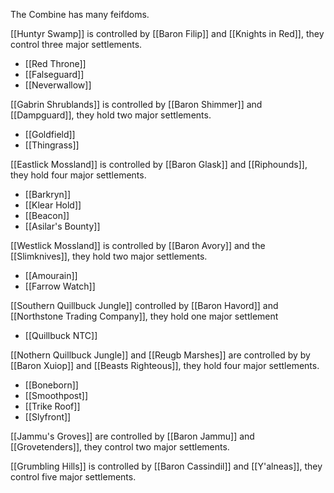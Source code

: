 The Combine has many feifdoms.

[[Huntyr Swamp]] is controlled by [[Baron Filip]] and [[Knights in Red]], they control three major settlements.
- [[Red Throne]]
- [[Falseguard]]
- [[Neverwallow]]

[[Gabrin Shrublands]] is controlled by [[Baron Shimmer]] and [[Dampguard]], they hold two major settlements.
- [[Goldfield]]
- [[Thingrass]]

[[Eastlick Mossland]] is controlled by [[Baron Glask]] and [[Riphounds]], they hold four major settlements.
- [[Barkryn]]
- [[Klear Hold]]
- [[Beacon]]
- [[Asilar's Bounty]]

[[Westlick Mossland]] is controlled by [[Baron Avory]] and the [[Slimknives]], they hold two major settlements.
- [[Amourain]]
- [[Farrow Watch]]

[[Southern Quillbuck Jungle]] controlled by [[Baron Havord]] and [[Northstone Trading Company]], they hold one major settlement
- [[Quillbuck NTC]]

[[Nothern Quillbuck Jungle]] and [[Reugb Marshes]] are controlled by by [[Baron Xuiop]] and [[Beasts Righteous]], they hold four major settlements.
- [[Boneborn]]
- [[Smoothpost]]
- [[Trike Roof]]
- [[Slyfront]]

[[Jammu's Groves]] are controlled by [[Baron Jammu]] and [[Grovetenders]], they control two major settlements.

[[Grumbling Hills]] is controlled by [[Baron Cassindil]] and [[Y'alneas]], they control five major settlements.